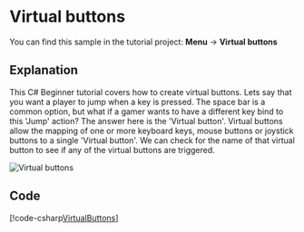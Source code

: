 # Virtual buttons
You can find this sample in the tutorial project: **Menu** -> **Virtual buttons** 

## Explanation
This C# Beginner tutorial covers how to create virtual buttons. Lets say that you want a player to jump when a key is pressed. The space bar is a common option, but what if a gamer wants to have a different key bind to this 'Jump' action? The answer here is the 'Virtual button'. Virtual buttons allow the mapping of one or more keyboard keys, mouse buttons or joystick buttons to a single 'Virtual button'. We can check for the name of that virtual button to see if any of the virtual buttons are triggered.

![Virtual buttons](media/virtual-buttons.png)

## Code
[!code-csharp[VirtualButtons](..\..\..\..\xenko\samples\Tutorials\CSharpBeginner\CSharpBeginner\CSharpBeginner.Game\Code\VirtualButtonsDemo.cs)]
